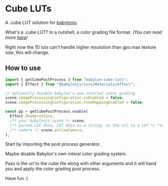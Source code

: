 # Cube LUTs

A .cube LUT solution for [babylonjs](https://www.babylonjs.com/).

What's a .cube LUT? In a nutshell, a color grading file format. _(You can read more [here](https://helpx.adobe.com/in/premiere-pro/using/looks-and-luts.html))_

Right now the 1D luts can't handle higher resolution than gpu max texture size, this will change.

## How to use

```javascript
import { getCubePostProcess } from "babylon-cube-luts";
import { Effect } from "@babylonjs/core/Materials/effect";

// optionally disable babylon's own internal color grading
scene.imageProcessingConfiguration.isEnabled = false;
scene.imageProcessingConfiguration.toneMappingEnabled = false;

const pp = getCubePostProcess.enable(
  Effect.ShadersStore,
  /** your babylonjs scene */ scene,
  /** parsed LUT data, LUT data as a string, or the url to a LUT */ "raw.githubusercontent.com/blender/blender/refs/heads/main/release/datafiles/colormanagement/luts/AgX_Base_sRGB.cube",
  /** camera */ scene.activeCamera,
);
```

Start by importing the post process generator.

Maybe disable Babylon's own interal color grading system.

Pass is the url to the cube file along with other arguments and it will hand you and apply the color grading post process.

Have fun :)
